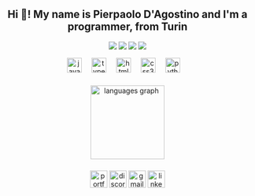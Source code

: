 <h2 align="center">Hi 👋! My name is Pierpaolo D'Agostino 
and I'm a programmer, from Turin</h2>

<p align="center">
  <img src="https://img.shields.io/badge/JavaScript-Skilled-yellow?logo=javascript" />
  <img src="https://img.shields.io/badge/Java-Skilled-orange?logo=openjdk" />
  <img src="https://img.shields.io/badge/CSS-Skilled-blue?logo=css3" />
  <img src="https://img.shields.io/badge/HTML-Skilled-red?logo=html5" />
</p>


<div align="center">
  <img src="https://cdn.jsdelivr.net/gh/devicons/devicon/icons/javascript/javascript-original.svg" height="30" alt="javascript logo"  />
  <img width="12" />
  <img src="https://cdn.jsdelivr.net/gh/devicons/devicon/icons/typescript/typescript-original.svg" height="30" alt="typescript logo"  />
  <img width="12" />
  <img src="https://cdn.jsdelivr.net/gh/devicons/devicon/icons/html5/html5-original.svg" height="30" alt="html5 logo"  />
  <img width="12" />
  <img src="https://cdn.jsdelivr.net/gh/devicons/devicon/icons/css3/css3-original.svg" height="30" alt="css3 logo"  />
  <img width="12" />
  <img src="https://cdn.jsdelivr.net/gh/devicons/devicon/icons/python/python-original.svg" height="30" alt="python logo"  />
  <img width="12" />
</div>


###
<div align="center">
  <img src="https://github-readme-stats.vercel.app/api/top-langs?username=Nika96dev&locale=en&hide_title=false&layout=compact&card_width=320&langs_count=5&theme=aura_dark&hide_border=false&order=2" height="150" alt="languages graph"  />
</div>

###

###



###

<div align="center">
 <img src="https://img.shields.io/static/v1?message=Portfolio&logo=github&label=&color=FFD700&logoColor=white&labelColor=&style=for-the-badge" height="35" alt="portfolio logo"  />
  <img src="https://img.shields.io/static/v1?message=Discord&logo=discord&label=&color=7289DA&logoColor=white&labelColor=&style=for-the-badge" height="35" alt="discord logo"  />
  <img src="https://img.shields.io/static/v1?message=Gmail&logo=gmail&label=&color=D14836&logoColor=white&labelColor=&style=for-the-badge" height="35" alt="gmail logo"  />
  <img src="https://img.shields.io/static/v1?message=LinkedIn&logo=linkedin&label=&color=0077B5&logoColor=white&labelColor=&style=for-the-badge" height="35" alt="linkedin logo"  />

</div>

###

<br clear="both">

###

###
